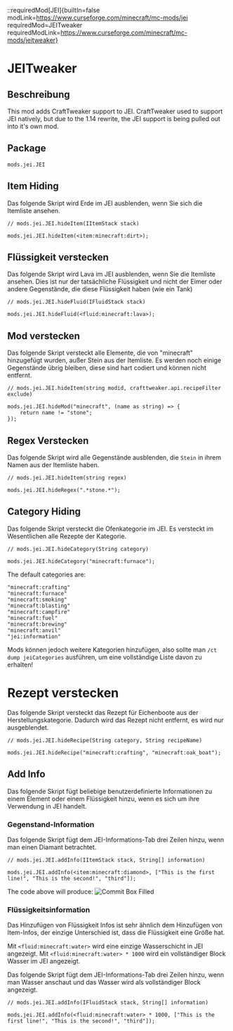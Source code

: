 ::requiredMod[JEI]{builtIn=false modLink=https://www.curseforge.com/minecraft/mc-mods/jei requiredMod=JEITweaker requiredModLink=https://www.curseforge.com/minecraft/mc-mods/jeitweaker}

# JEITweaker

## Beschreibung

This mod adds CraftTweaker support to JEI. CraftTweaker used to support JEI natively, but due to the 1.14 rewrite, the JEI support is being pulled out into it's own mod.

## Package

`mods.jei.JEI`

## Item Hiding

Das folgende Skript wird Erde im JEI ausblenden, wenn Sie sich die Itemliste ansehen.

```zenscript
// mods.jei.JEI.hideItem(IItemStack stack)

mods.jei.JEI.hideItem(<item:minecraft:dirt>);
```

## Flüssigkeit verstecken

Das folgende Skript wird Lava im JEI ausblenden, wenn Sie die Itemliste ansehen. Dies ist nur der tatsächliche Flüssigkeit und nicht der Eimer oder andere Gegenstände, die diese Flüssigkeit haben (wie ein Tank)

```zenscript
// mods.jei.JEI.hideFluid(IFluidStack stack)

mods.jei.JEI.hideFluid(<fluid:minecraft:lava>);
```

## Mod verstecken

Das folgende Skript versteckt alle Elemente, die von "minecraft" hinzugefügt wurden, außer Stein aus der Itemliste. Es werden noch einige Gegenstände übrig bleiben, diese sind hart codiert und können nicht entfernt.

```zenscript
// mods.jei.JEI.hideItem(string modid, crafttweaker.api.recipeFilter exclude)

mods.jei.JEI.hideMod("minecraft", (name as string) => {
    return name != "stone";
});
```

## Regex Verstecken

Das folgende Skript wird alle Gegenstände ausblenden, die `Stein` in ihrem Namen aus der Itemliste haben.

```zenscript
// mods.jei.JEI.hideItem(string regex)

mods.jei.JEI.hideRegex(".*stone.*");
```

## Category Hiding

Das folgende Skript versteckt die Ofenkategorie im JEI. Es versteckt im Wesentlichen alle Rezepte der Kategorie.

```zenscript
// mods.jei.JEI.hideCategory(String category)

mods.jei.JEI.hideCategory("minecraft:furnace");
```

The default categories are:

```zenscript
"minecraft:crafting"
"minecraft:furnace"
"minecraft:smoking"
"minecraft:blasting"
"minecraft:campfire"
"minecraft:fuel"
"minecraft:brewing"
"minecraft:anvil"
"jei:information"
```

Mods können jedoch weitere Kategorien hinzufügen, also sollte man `/ct dump jeiCategories` ausführen, um eine vollständige Liste davon zu erhalten!

# Rezept verstecken

Das folgende Skript versteckt das Rezept für Eichenboote aus der Herstellungskategorie. Dadurch wird das Rezept nicht entfernt, es wird nur ausgeblendet.

```zenscript
// mods.jei.JEI.hideRecipe(String category, String recipeName)

mods.jei.JEI.hideRecipe("minecraft:crafting", "minecraft:oak_boat");
```

## Add Info

Das folgende Skript fügt beliebige benutzerdefinierte Informationen zu einem Element oder einem Flüssigkeit hinzu, wenn es sich um ihre Verwendung in JEI handelt.

### Gegenstand-Information

Das folgende Skript fügt dem JEI-Informations-Tab drei Zeilen hinzu, wenn man einen Diamant betrachtet.

```zenscript
// mods.jei.JEI.addInfo(IItemStack stack, String[] information)

mods.jei.JEI.addInfo(<item:minecraft:diamond>, ["This is the first line!", "This is the second!", "third"]);
```

The code above will produce: ![Commit Box Filled](https://blamejared.com/docsImages/JEITweakerAddInfo.png)

### Flüssigkeitsinformation

Das Hinzufügen von Flüssigkeit Infos ist sehr ähnlich dem Hinzufügen von Item-Infos, der einzige Unterschied ist, dass die Flüssigkeit eine Größe hat.

Mit `<fluid:minecraft:water>` wird eine einzige Wasserschicht in JEI angezeigt. Mit `<fluid:minecraft:water> * 1000` wird ein vollständiger Block Wasser im JEI angezeigt.

Das folgende Skript fügt dem JEI-Informations-Tab drei Zeilen hinzu, wenn man Wasser anschaut und das Wasser wird als vollständiger Block angezeigt.

```zenscript
// mods.jei.JEI.addInfo(IFluidStack stack, String[] information)

mods.jei.JEI.addInfo(<fluid:minecraft:water> * 1000, ["This is the first line!", "This is the second!", "third"]);
```



